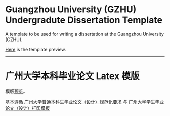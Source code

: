 # Guangzhou University (GZHU) Undergradute Dissertation Template

A template to be used for writing a dissertation at the Guangzhou University (GZHU).

[Here](./gzhu-main.pdf) is the template preview.


---

# 广州大学本科毕业论文 Latex 模版

模版[预览](./gzhu-main.pdf)。

基本遵循 [广州大学普通本科生毕业论文（设计）规范化要求](https://x1a-alioss.oss-cn-shenzhen.aliyuncs.com/广州大学学生毕业论文（设计）打印模板.docx) 与 [广州大学学生毕业论文（设计）打印模板](https://x1a-alioss.oss-cn-shenzhen.aliyuncs.com/广州大学普通本科生毕业论文（设计）规范化要求.pdf)